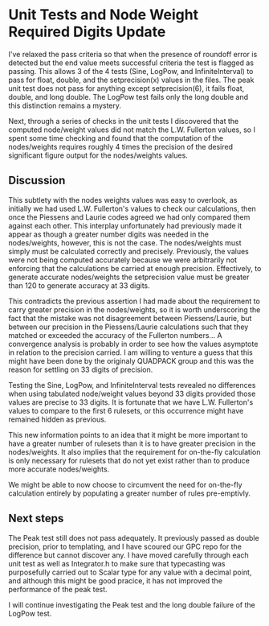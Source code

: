 # Unit Tests and Node Weight Required Digits Update

I've relaxed the pass criteria so that when the presence of roundoff error is detected but the end value meets successful criteria the test is flagged as passing.  This allows 3 of the 4 tests (Sine, LogPow, and InfiniteInterval) to pass for float, double, and the setprecision(x) values in the files.  The peak unit test does not pass for anything except setprecision(6), it fails float, double, and long double.  The LogPow test fails only the long double and this distinction remains a mystery.

Next, through a series of checks in the unit tests I discovered that the computed node/weight values did not match the L.W. Fullerton values, so I spent some time checking and found that the computation of the nodes/weights requires roughly 4 times the precision of the desired significant figure output for the nodes/weights values.

## Discussion 

This subtlety with the nodes weights values was easy to overlook, as initially we had used L.W. Fullerton's values to check our calculations, then once the Piessens and Laurie codes agreed we had only compared them against each other.  This interplay unfortunately had previously made it appear as though a greater number digits was needed in the nodes/weights, however, this is not the case.  The nodes/weights must simply must be calculated correctly and precisely. Previously, the values were not being computed accurately because we were arbitrarily not enforcing that the calculations be carried at enough precision.  Effectively, to generate accurate nodes/weights the setprecision value must be greater than 120 to generate accuracy at 33 digits.

This contradicts the previous assertion I had made about the requirement to carry greater precision in the nodes/weights, so it is worth underscoring the fact that the mistake was not disagreement between Piessens/Laurie, but between our precision in the Piessens/Laurie calculations such that they matched or exceeded the accuracy of the Fullerton numbers... A convergence analysis is probably in order to see how the values asymptote in relation to the precision carried.  I am willing to venture a guess that this might have been done by the originaly QUADPACK group and this was the reason for settling on 33 digits of precision.

Testing the Sine, LogPow, and InfiniteInterval tests revealed no differences when using tabulated node/weight values beyond 33 digits provided those values are precise to 33 digits.  It is fortunate that we have L.W. Fullerton's values to compare to the first 6 rulesets, or this occurrence might have remained hidden as previous.

This new information points to an idea that it might be more important to have a greater number of rulesets than it is to have greater precision in the nodes/weights.  It also implies that the requirement for on-the-fly calculation is only necessary for rulesets that do not yet exist rather than to produce more accurate nodes/weights.  

We might be able to now choose to circumvent the need for on-the-fly calculation entirely by populating a greater number of rules pre-emptivly.

## Next steps

The Peak test still does not pass adequately.  It previously passed as double precision, prior to templating, and I have scoured our GPC repo for the difference but cannot discover any.  I have moved carefully through each unit test as well as Integrator.h to make sure that typecasting was purposefully carried out to Scalar type for any value with a decimal point, and although this might be good pracice, it has not improved the performance of the peak test.

I will continue investigating the Peak test and the long double failure of the LogPow test.